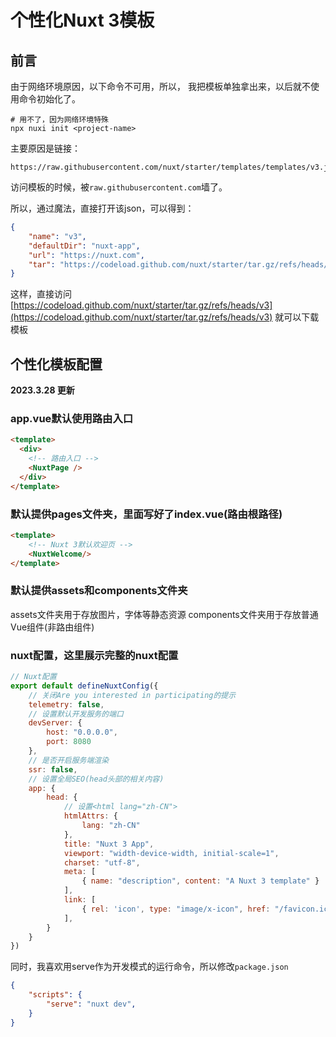 # 个性化Nuxt 3模板

## 前言

由于网络环境原因，以下命令不可用，所以，
我把模板单独拿出来，以后就不使用命令初始化了。

~~~shell
# 用不了，因为网络环境特殊
npx nuxi init <project-name>
~~~

主要原因是链接：
~~~
https://raw.githubusercontent.com/nuxt/starter/templates/templates/v3.json
~~~
访问模板的时候，被`raw.githubusercontent.com`墙了。

所以，通过魔法，直接打开该json，可以得到：
~~~json
{
    "name": "v3",
    "defaultDir": "nuxt-app",
    "url": "https://nuxt.com",
    "tar": "https://codeload.github.com/nuxt/starter/tar.gz/refs/heads/v3"
}
~~~

这样，直接访问
[https://codeload.github.com/nuxt/starter/tar.gz/refs/heads/v3](https://codeload.github.com/nuxt/starter/tar.gz/refs/heads/v3)
就可以下载模板

## 个性化模板配置

**2023.3.28 更新**

### app.vue默认使用路由入口

~~~html
<template>
  <div>
    <!-- 路由入口 -->
    <NuxtPage />
  </div>
</template>

~~~

### 默认提供pages文件夹，里面写好了index.vue(路由根路径)

~~~html
<template>
    <!-- Nuxt 3默认欢迎页 -->
    <NuxtWelcome/>
</template>
~~~

### 默认提供assets和components文件夹

assets文件夹用于存放图片，字体等静态资源
components文件夹用于存放普通Vue组件(非路由组件)



### nuxt配置，这里展示完整的nuxt配置

~~~js
// Nuxt配置
export default defineNuxtConfig({
    // 关闭Are you interested in participating的提示
    telemetry: false,
    // 设置默认开发服务的端口
    devServer: {
        host: "0.0.0.0",
        port: 8080
    },
    // 是否开启服务端渲染
    ssr: false,
    // 设置全局SEO(head头部的相关内容)
    app: {
        head: {
            // 设置<html lang="zh-CN">
            htmlAttrs: {
                lang: "zh-CN"
            },
            title: "Nuxt 3 App",
            viewport: "width-device-width, initial-scale=1",
            charset: "utf-8",
            meta: [
                { name: "description", content: "A Nuxt 3 template" }
            ],
            link: [
                { rel: 'icon', type: "image/x-icon", href: "/favicon.ico"}
            ],
        }
    }
})
~~~

同时，我喜欢用serve作为开发模式的运行命令，所以修改`package.json`
~~~json
{
    "scripts": {
        "serve": "nuxt dev",
    }
}
~~~
